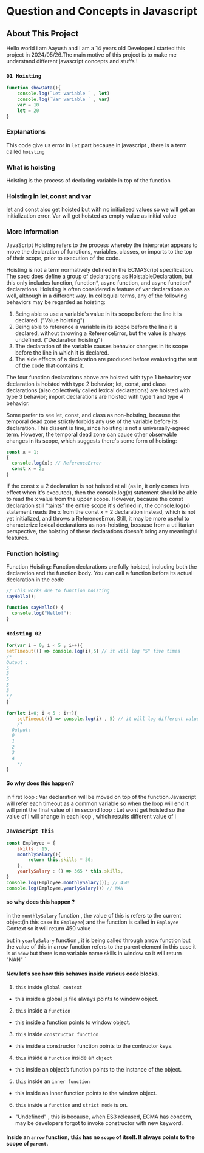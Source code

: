 # Question and Concepts in Javascript

## About This Project

Hello world i am Aayush and i am a 14 years old Developer.I started this project in 2024/05/26.The main motive
of this project is to make me understand different javascript concepts and stuffs !

### `01 Hoisting`

```js
function showData(){
    console.log(`Let variable ` , let)
    console.log(`Var variable ` , var)
    var = 10
    let = 20
}
```

### Explanations

This code give us error in `let` part  because in javascript , there is a term called `hoisting`

### What is hoisting

Hoisting is the process of declaring variable in top of the function

### Hoisting in let,const and var


let and const also get hoisted but with no initialized values so we will get an initialization error.
Var will get hoisted as empty value as initial value

### More Information

JavaScript Hoisting refers to the process whereby the interpreter appears to move the declaration of functions, variables, classes, or imports to the top of their scope, prior to execution of the code.

Hoisting is not a term normatively defined in the ECMAScript specification. The spec does define a group of declarations as HoistableDeclaration, but this only includes function, function*, async function, and async function* declarations. Hoisting is often considered a feature of var declarations as well, although in a different way. In colloquial terms, any of the following behaviors may be regarded as hoisting:

1. Being able to use a variable's value in its scope before the line it is declared. ("Value hoisting")
2. Being able to reference a variable in its scope before the line it is declared, without throwing a ReferenceError, but the value is always undefined. ("Declaration hoisting")
3. The declaration of the variable causes behavior changes in its scope before the line in which it is declared.
4. The side effects of a declaration are produced before evaluating the rest of the code that contains it.

The four function declarations above are hoisted with type 1 behavior; var declaration is hoisted with type 2 behavior; let, const, and class declarations (also collectively called lexical declarations) are hoisted with type 3 behavior; import declarations are hoisted with type 1 and type 4 behavior.

Some prefer to see let, const, and class as non-hoisting, because the temporal dead zone strictly forbids any use of the variable before its declaration. This dissent is fine, since hoisting is not a universally-agreed term. However, the temporal dead zone can cause other observable changes in its scope, which suggests there's some form of hoisting:

```js
const x = 1;
{
  console.log(x); // ReferenceError
  const x = 2;
}
```

If the const x = 2 declaration is not hoisted at all (as in, it only comes into effect when it's executed), then the console.log(x) statement should be able to read the x value from the upper scope. However, because the const declaration still "taints" the entire scope it's defined in, the console.log(x) statement reads the x from the const x = 2 declaration instead, which is not yet initialized, and throws a ReferenceError. Still, it may be more useful to characterize lexical declarations as non-hoisting, because from a utilitarian perspective, the hoisting of these declarations doesn't bring any meaningful features.

### Function hoisting

Function Hoisting:
Function declarations are fully hoisted, including both the declaration and the function body.
You can call a function before its actual declaration in the code

```js
// This works due to function hoisting
sayHello();

function sayHello() {
  console.log("Hello!");
}

```

### `Hoisting 02`

```js
for(var i = 0; i < 5 ; i++){
setTimeout(() => console.log(i),5) // it will log "5" five times
/*
Output :
5
5
5
5
5
*/
}

for(let i=0; i < 5 ; i++){
    setTimeout(() => console.log(i) , 5) // it will log different value of i
    /*
  Output:
  0
  1
  2
  3
  4
    */
}
````

#### So why does this happen?

in first loop  : Var declaration will be moved on top of the function.Javascript will refer each timeout as a common variable so when the loop will end it will print the final value of i
in second loop : Let wont get hoisted so the value of i will change in each loop , which results different value of i

### `Javascript This`
```js
const Employee = {
    skills : 15,
    monthlySalary(){
        return this.skills * 30;
    },
    yearlySalary : () => 365 * this.skills,
}
console.log(Employee.monthlySalary()); // 450
console.log(Employee.yearlySalary()) // NAN
```

#### so why does this happen ?

in the `monthlySalary` function , the value of this is refers to the current object(in this case its `Employee`)
and the function is called in `Employee` Context so it will return 450 value

but in `yearlySalary` function , it is being called through arrow function but the value of this in arrow function refers
to the parent element in this case it is `Window` but there is no variable name skills in window so it will return "NAN"
`

#### Now let’s see how this behaves inside various code blocks.

1. `this` inside `global context`
- this inside a global js file always points to window object.

2. `this` inside a `function`
- this inside a function points to window object.

3. `this` inside `constructor function`
- this inside a constructor function points to the contructor keys.

4. `this` inside a `function` inside an `object`
- this inside an object’s function points to the instance of the object.

5. `this` inside an `inner function`
- this inside an inner function points to the window object.

6. `this` inside a `function` and `strict mode` is on.
- "Undefined" , this is because, when ES3 released, ECMA has concern, may be developers forgot to invoke constructor with new keyword.

#### Inside an `arrow` function, `this` has no `scope` of itself. It always points to the scope of `parent`.
